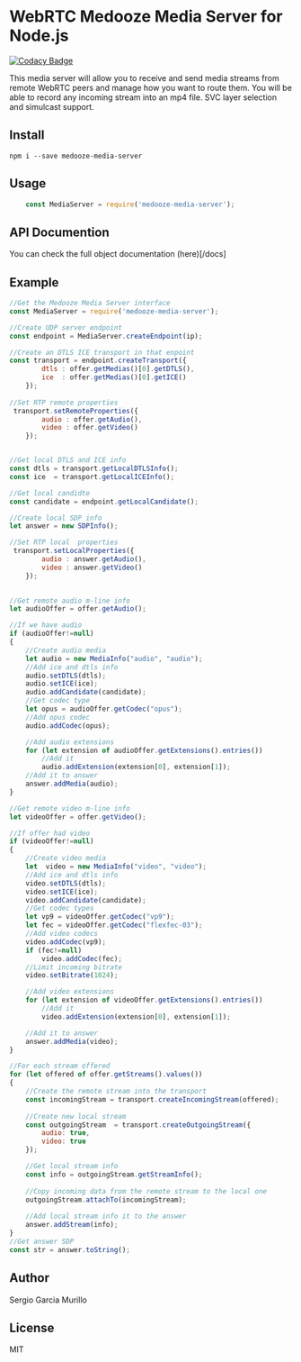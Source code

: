 # WebRTC Medooze Media Server for Node.js

[![Codacy Badge](https://api.codacy.com/project/badge/Grade/72346e5229bc4fd8af091312be091fdd)](https://www.codacy.com/app/murillo128/media-server-node?utm_source=github.com&utm_medium=referral&utm_content=medooze/media-server-node&utm_campaign=badger)

This media server will allow you to receive and send media streams from remote WebRTC peers and manage how you want to route them. 
You will be able to record any incoming stream into an mp4 file.
SVC layer selection and simulcast support.

## Install

    npm i --save medooze-media-server

## Usage
```javascript
    const MediaServer = require('medooze-media-server');
```
## API Documention
You can check the full object documentation (here)[/docs]

## Example

```javascript
//Get the Medooze Media Server interface
const MediaServer = require('medooze-media-server');

//Create UDP server endpoint
const endpoint = MediaServer.createEndpoint(ip);

//Create an DTLS ICE transport in that enpoint
const transport = endpoint.createTransport({
		dtls : offer.getMedias()[0].getDTLS(),
		ice  : offer.getMedias()[0].getICE() 
	});
	
//Set RTP remote properties
 transport.setRemoteProperties({
		audio : offer.getAudio(),
		video : offer.getVideo()
	});


//Get local DTLS and ICE info
const dtls = transport.getLocalDTLSInfo();
const ice  = transport.getLocalICEInfo();

//Get local candidte
const candidate = endpoint.getLocalCandidate();

//Create local SDP info
let answer = new SDPInfo();

//Set RTP local  properties
 transport.setLocalProperties({
		audio : answer.getAudio(),
		video : answer.getVideo()
	});
	

//Get remote audio m-line info 
let audioOffer = offer.getAudio();

//If we have audio
if (audioOffer!=null)
{
	//Create audio media
	let audio = new MediaInfo("audio", "audio");
	//Add ice and dtls info
	audio.setDTLS(dtls);
	audio.setICE(ice);
	audio.addCandidate(candidate);
	//Get codec type
	let opus = audioOffer.getCodec("opus");
	//Add opus codec
	audio.addCodec(opus);

	//Add audio extensions
	for (let extension of audioOffer.getExtensions().entries())
		//Add it
		audio.addExtension(extension[0], extension[1]);
	//Add it to answer
	answer.addMedia(audio);
}

//Get remote video m-line info 
let videoOffer = offer.getVideo();

//If offer had video
if (videoOffer!=null)
{
	//Create video media
	let  video = new MediaInfo("video", "video");
	//Add ice and dtls info
	video.setDTLS(dtls);
	video.setICE(ice);
	video.addCandidate(candidate);
	//Get codec types
	let vp9 = videoOffer.getCodec("vp9");
	let fec = videoOffer.getCodec("flexfec-03");
	//Add video codecs
	video.addCodec(vp9);
	if (fec!=null)
		video.addCodec(fec);
	//Limit incoming bitrate
	video.setBitrate(1024);

	//Add video extensions
	for (let extension of videoOffer.getExtensions().entries())
		//Add it
		video.addExtension(extension[0], extension[1]);

	//Add it to answer
	answer.addMedia(video);
}

//For each stream offered
for (let offered of offer.getStreams().values())
{
	//Create the remote stream into the transport
	const incomingStream = transport.createIncomingStream(offered);
	
	//Create new local stream
	const outgoingStream  = transport.createOutgoingStream({
		audio: true,
		video: true
	});

	//Get local stream info
	const info = outgoingStream.getStreamInfo();
	
	//Copy incoming data from the remote stream to the local one
	outgoingStream.attachTo(incomingStream);
	
	//Add local stream info it to the answer
	answer.addStream(info);
}
//Get answer SDP
const str = answer.toString();
```

## Author

Sergio Garcia Murillo

## License
MIT
